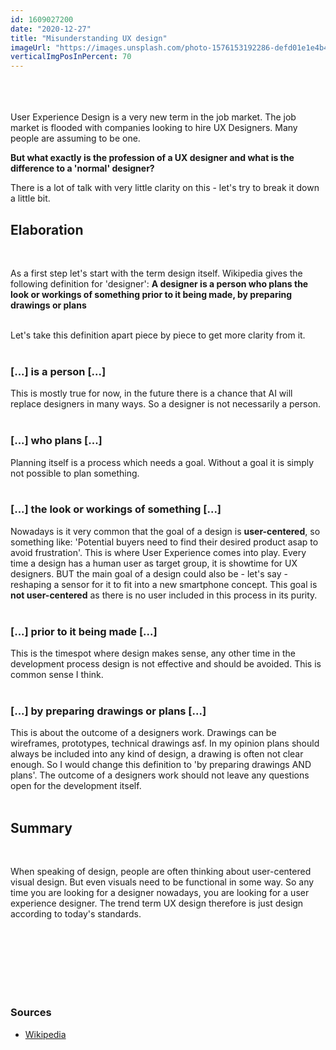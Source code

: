 ```yaml
---
id: 1609027200
date: "2020-12-27"
title: "Misunderstanding UX design"
imageUrl: "https://images.unsplash.com/photo-1576153192286-defd01e1e4b4?ixid=MXwxMjA3fDB8MHxwaG90by1wYWdlfHx8fGVufDB8fHw%3D&ixlib=rb-1.2.1&auto=format&fit=crop&w=2534&q=80"
verticalImgPosInPercent: 70
---
```

<br />
<br />
<br />
User Experience Design is a very new term in the job market. The job market is flooded with companies looking to hire UX Designers. Many people are assuming to be one. 

**But what exactly is the profession of a UX designer and what is the difference to a 'normal' designer?**

There is a lot of talk with very little clarity on this - let's try to break it down a little bit.

## Elaboration
<br/>

As a first step let's start with the term design itself. Wikipedia gives the following definition for 'designer': 
**A designer is a person who plans the look or workings of something prior to it being made, by preparing drawings or plans**<br /><br />

Let's take this definition apart piece by piece to get more clarity from it.
<br /><br />

### [...] is a person [...]
This is mostly true for now, in the future there is a chance that AI will replace designers in many ways. So a designer is not necessarily a person.
<br /><br />

### [...] who plans [...]
Planning itself is a process which needs a goal. Without a goal it is simply not possible to plan something.
<br /><br />

### [...] the look or workings of something [...]
Nowadays is it very common that the goal of a design is **user-centered**, so something like: 'Potential buyers need to find their desired product asap to avoid frustration'. This is where User Experience comes into play. Every time a design has a human user as target group, it is showtime for UX designers. BUT the main goal of a design could also be - let's say - reshaping a sensor for it to fit into a new smartphone concept. This goal is **not user-centered** as there is no user included in this process in its purity.
<br /><br />

### [...] prior to it being made [...]
This is the timespot where design makes sense, any other time in the development process design is not effective and should be avoided. This is common sense I think.
<br /><br />

### [...] by preparing drawings or plans [...]
This is about the outcome of a designers work. Drawings can be wireframes, prototypes, technical drawings asf. In my opinion plans should always be included into any kind of design, a drawing is often not clear enough. So I would change this definition to 'by preparing drawings AND plans'. The outcome of a designers work should not leave any questions open for the development itself.
<br /><br />

## Summary
<br />

When speaking of design, people are often thinking about user-centered visual design. But even visuals need to be functional in some way. So any time you are looking for a designer nowadays, you are looking for a user experience designer. The trend term UX design therefore is just design according to today's standards.

<br /><br /><br /><br /><br /><br />

### Sources

* [Wikipedia](https://en.wikipedia.org/wiki/Designer)